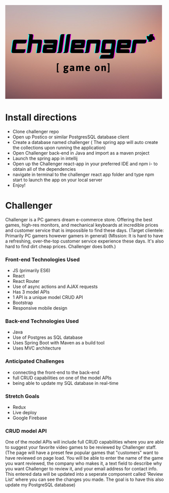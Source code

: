 ![Project Showcase](https://github.com/SunShineOneX/Challenger/blob/master/src/assets/CHALLENGER.png?raw=true)

# Install directions
- Clone challenger repo
- Open up Postico or similar PostgresSQL database client
- Create a database named challenger ( The spring app will auto create the collections upon running the application)
- Open Challenger back-end in Java and import as a maven project
- Launch the spring app in intellij
- Open up the Challenger react-app in your preferred IDE and npm i- to obtain all of the dependencies
- navigate in terminal to the challenger react app folder and type npm start to launch the app on your local server
- Enjoy!

# Challenger

Challenger is a PC gamers dream e-commerce store. Offering the best games, high-res monitors,
and mechanical keyboards at incredible prices and customer service that is impossible to find these days.
(Target clientele: Primarily PC gamers however gamers in general)
(MIssion: It is hard to have a refreshing, over-the-top customer service experience these days. It's also hard to find dirt cheap prices.
Challenger does both.)

### Front-end Technologies Used
- JS (primarily ES6)
- React
- React Router
- Use of async actions and AJAX requests
- Has 3 model APIs
- 1 API is a unique model CRUD API
- Bootstrap
- Responsive mobile design

### Back-end Technologies Used
- Java 
- Use of Postgres as SQL database
- Uses Spring Boot with Maven as a build tool
- Uses MVC architecture

### Anticipated Challenges
- connecting the front-end to the back-end 
- full CRUD capabilities on one of the model APIs
- being able to update my SQL database in real-time


### Stretch Goals
 - Redux
 - Live deploy
 - Google Firebase


### CRUD model API
One of the model APIs will include full CRUD capabilities where you are able to suggest your favorite video games to be reviewed by Challenger staff.
(The page will have a preset few popular games that "customers" want to have reviewed on page load. You will be able to enter the name of the game you want reviewed, the company who makes it, a text field to describe why you want Challenger to review it, and your email address for contact info.
This entered data will be updated into a seperate component called 'Review List' where you can see the changes you made. The goal is to have this also
update my PostgreSQL database)
